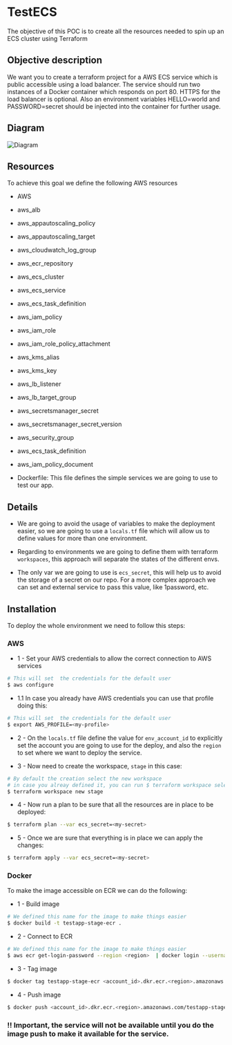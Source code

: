 # TestECS

The objective of this POC is to create all the resources needed to spin up an ECS cluster using Terraform

## Objective description

We want you to create a terraform project for a AWS ECS service which is public accessible using a load balancer.
The service should run two instances of a Docker container which responds on port 80. HTTPS for the load balancer is optional.
Also an environment variables HELLO=world and PASSWORD=secret should be injected into the container for further usage.

## Diagram

<img src="(https://viewer.diagrams.net/?tags=%7B%7D&highlight=0000ff&edit=_blank&layers=1&nav=1&title=Diagram.drawio#Uhttps%3A%2F%2Fraw.githubusercontent.com%2FDdeDamian%2FTestECS%2Fmain%2FDiagram.drawio" alt="Diagram"/>


## Resources

To achieve this goal we define the following AWS resources
 - AWS
  - aws_alb
  - aws_appautoscaling_policy
  - aws_appautoscaling_target
  - aws_cloudwatch_log_group
  - aws_ecr_repository
  - aws_ecs_cluster
  - aws_ecs_service
  - aws_ecs_task_definition
  - aws_iam_policy
  - aws_iam_role
  - aws_iam_role_policy_attachment
  - aws_kms_alias
  - aws_kms_key
  - aws_lb_listener
  - aws_lb_target_group
  - aws_secretsmanager_secret
  - aws_secretsmanager_secret_version
  - aws_security_group
  - aws_ecs_task_definition
  - aws_iam_policy_document

 - Dockerfile: This file defines the simple services we are going to use to test our app.

## Details

 - We are going to avoid the usage of variables to make the deployment easier, so we are going to use a `locals.tf` file which will allow us to define values for more than one environment.

 - Regarding to environments we are going to define them with terraform `workspaces`, this approach will separate the states of the different envs.

 - The only var we are going to use is `ecs_secret`, this will help us to avoid the storage of a secret on our repo. For a more complex approach we can set and external service to pass this value, like 1password, etc.

## Installation
To deploy the whole environment we need to follow this steps:

### AWS

- 1 - Set your AWS credentials to allow the correct connection to AWS services
```bash
# This will set  the credentials for the default user
$ aws configure
```
  - 1.1 In case you already have AWS credentials you can use that profile doing this:
  ```bash
  # This will set  the credentials for the default user
  $ export AWS_PROFILE=<my-profile>
  ```

- 2 - On the `locals.tf` file define the value for `env_account_id` to explicitly set the account you are going to use for the deploy, and also the `region` to set where we want to deploy the service.

- 3 - Now need to create the workspace, `stage` in this case:
```bash
# By default the creation select the new workspace
# in case you alreay defined it, you can run $ terraform workspace select stage
$ terraform workspace new stage
```

- 4 - Now run a plan to be sure that all the resources are in place to be deployed:
```bash
$ terraform plan --var ecs_secret=<my-secret>
```

- 5 - Once we are sure that everything is in place we can apply the changes:
```bash
$ terraform apply --var ecs_secret=<my-secret>
```


### Docker
To make the image accessible on ECR we can do the following:

 - 1 - Build image
 ```bash
 # We defined this name for the image to make things easier
$ docker build -t testapp-stage-ecr .
```

 - 2 - Connect to ECR
 ```bash
 # We defined this name for the image to make things easier
$ aws ecr get-login-password --region <region>  | docker login --username AWS --password-stdin <account_id>.dkr.ecr.<region>.amazonaws.com
```

- 3 - Tag image
```bash
$ docker tag testapp-stage-ecr <account_id>.dkr.ecr.<region>.amazonaws.com/testapp-stage-ecr:latest
```

- 4 - Push image
```bash
$ docker push <account_id>.dkr.ecr.<region>.amazonaws.com/testapp-stage-ecr:latest
```

### !! Important, the service will not be available until you do the image push to make it available for the service.
